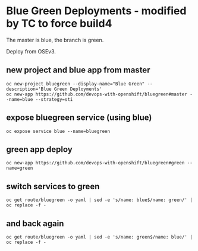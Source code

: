 # Blue Green Deployments - modified by TC to force build4

The master is blue, the branch is green.

Deploy from OSEv3.

## new project and blue app from master

    oc new-project bluegreen --display-name="Blue Green" --description='Blue Green Deployments'
    oc new-app https://github.com/devops-with-openshift/bluegreen#master --name=blue --strategy=sti

## expose bluegreen service (using blue)

    oc expose service blue --name=bluegreen

## green app deploy

    oc new-app https://github.com/devops-with-openshift/bluegreen#green --name=green

## switch services to green

    oc get route/bluegreen -o yaml | sed -e 's/name: blue$/name: green/' | oc replace -f -

## and back again

    oc get route/bluegreen -o yaml | sed -e 's/name: green$/name: blue/' | oc replace -f -
